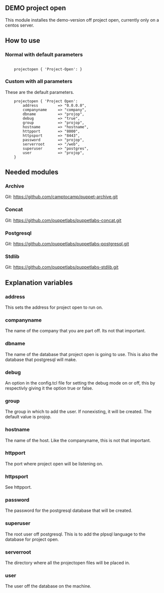 ## DEMO project open

This module installes the demo-version off project open, currently only on a centos server.

## How to use

### Normal with default parameters

```puppet

	projectopen { 'Project-Open': }

```
### Custom with all parameters

These are the default parameters.

```puppet
	projectopen { 'Project Open':
		address			=> "0.0.0.0",
		companyname		=> "company",
		dbname			=> "projop",
		debug			=> "true",
		group			=> "projop",
		hostname		=> "hostname",
		httpport		=> "8000",
		httpsport		=> "8443",
		password		=> "projop",
		serverroot		=> "/web",
		superuser		=> "postgres",
		user			=> "projop",
	}
```
## Needed modules

### Archive

Git: https://github.com/camptocamp/puppet-archive.git

### Concat

Git: https://github.com/puppetlabs/puppetlabs-concat.git

### Postgresql

Git: https://github.com/puppetlabs/puppetlabs-postgresql.git

### Stdlib

Git: https://github.com/puppetlabs/puppetlabs-stdlib.git

## Explanation variables

### address

This sets the address for project open to run on.

### companyname

The name of the company that you are part off. Its not that important.

### dbname

The name of the database that project open is going to use. This is also the database that postgresql will make.

### debug

An option in the config.tcl file for setting the debug mode on or off, this by respectivly giving it the option true or false.

### group

The group in which to add the user. If nonexisting, it will be created. The default value is projop.

### hostname

The name of the host. Like the companyname, this is not that important.

### httpport

The port where project open will be listening on. 

### httpsport

See httpport.

### password

The password for the postgresql database that will be created.

### superuser

The root user off postgresql. This is to add the plpsql language to the database for project open.

### serverroot

The directory where all the projectopen files will be placed in.

### user

The user off the database on the machine.